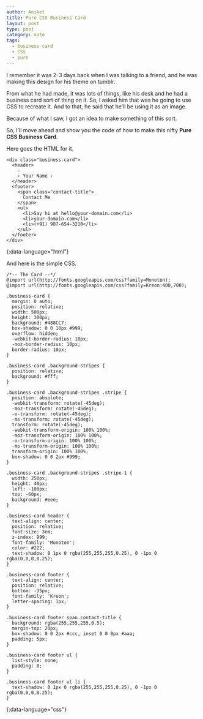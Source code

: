 ```yaml
---
author: Aniket
title: Pure CSS Business Card
layout: post
type: post
category: note
tags:
  - business card
  - CSS
  - pure
---
```

I remember it was 2-3 days back when I was talking to a friend, and he was making this design for his theme on tumblr.

From what he had made, it was lots of things, like his desk and he had a business card sort of thing on it. So, I asked him that was he going to use CSS to recreate it. And to that, he said that he’ll be using it as an image.

Because of what I saw, I got an idea to make something of this sort.

So, I’ll move ahead and show you the code of how to make this nifty **Pure CSS Business Card**.

Here goes the HTML for it.

    <div class="business-card">
      <header>
        ☆
        › Your Name ‹
      </header>
      <footer>
        <span class="contact-title">
          Contact Me
        </span>
        <ul>
          <li>Say hi at hello@your-domain.com</li>
          <li>your-domain.com</li>
          <li>(+91) 987-654-3210</li>
        </ul>
      </footer>
    </div>
{:data-language="html"}

And here is the simple CSS.

    /*-- The Card --*/
    @import url(http://fonts.googleapis.com/css?family=Monoton);
    @import url(http://fonts.googleapis.com/css?family=Kreon:400,700);

    .business-card {
      margin: 0 auto;
      position: relative;
      width: 500px;
      height: 300px;
      background: #488CC7;
      box-shadow: 0 0 10px #999;
      overflow: hidden;
      -webkit-border-radius: 10px;
      -moz-border-radius: 10px;
      border-radius: 10px;
    }

    .business-card .background-stripes {
      position: relative;
      background: #fff;
    }

    .business-card .background-stripes .stripe {
      position: absolute;
      -webkit-transform: rotate(-45deg);
      -moz-transform: rotate(-45deg);
      -o-transform: rotate(-45deg);
      -ms-transform: rotate(-45deg);
      transform: rotate(-45deg);
      -webkit-transform-origin: 100% 100%;
      -moz-transform-origin: 100% 100%;
      -o-transform-origin: 100% 100%;
      -ms-transform-origin: 100% 100%;
      transform-origin: 100% 100%;
      box-shadow: 0 0 2px #999;
    }

    .business-card .background-stripes .stripe-1 {
      width: 250px;
      height: 40px;
      left: -100px;
      top: -60px;
      background: #eee;
    }

    .business-card header {
      text-align: center;
      position: relative;
      font-size: 3em;
      z-index: 999;
      font-family: 'Monoton';
      color: #222;
      text-shadow: 0 1px 0 rgba(255,255,255,0.25), 0 -1px 0 rgba(0,0,0,0.25);
    }

    .business-card footer {
      text-align: center;
      position: relative;
      bottom: -35px;
      font-family: 'Kreon';
      letter-spacing: 1px;
    }

    .business-card footer span.contact-title {
      background: rgba(255,255,255,0.5);
      margin-top: 20px;
      box-shadow: 0 0 2px #ccc, inset 0 0 0px #aaa;
      padding: 5px;
    }

    .business-card footer ul {
      list-style: none;
      padding: 0;
    }

    .business-card footer ul li {
      text-shadow: 0 1px 0 rgba(255,255,255,0.25), 0 -1px 0 rgba(0,0,0,0.25);
    }
{:data-language="css"}